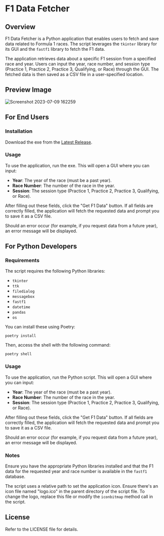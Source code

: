 # F1 Data Fetcher

## Overview

F1 Data Fetcher is a Python application that enables users to fetch and save data related to Formula 1 races. The script leverages the `tkinter` library for its GUI and the `fastf1` library to fetch the F1 data.

The application retrieves data about a specific F1 session from a specified race and year. Users can input the year, race number, and session type (Practice 1, Practice 2, Practice 3, Qualifying, or Race) through the GUI. The fetched data is then saved as a CSV file in a user-specified location.

## Preview Image

![Screenshot 2023-07-09 162259](https://github.com/EuanHoll/f1_data_fetcher/assets/13416922/7a1ec7fe-5355-46ba-8f71-1e8584de3940)

## For End Users

### Installation
Download the exe from the [Latest Release](https://github.com/EuanHoll/f1_data_fetcher/releases/latest).

### Usage

To use the application, run the exe. This will open a GUI where you can input:

- **Year**: The year of the race (must be a past year).
- **Race Number**: The number of the race in the year.
- **Session**: The session type (Practice 1, Practice 2, Practice 3, Qualifying, or Race).

After filling out these fields, click the "Get F1 Data" button. If all fields are correctly filled, the application will fetch the requested data and prompt you to save it as a CSV file.

Should an error occur (for example, if you request data from a future year), an error message will be displayed.

## For Python Developers

### Requirements

The script requires the following Python libraries:

- `tkinter`
- `ttk`
- `filedialog`
- `messagebox`
- `fastf1`
- `datetime`
- `pandas`
- `os`

You can install these using Poetry:

```shell
poetry install
```

Then, access the shell with the following command:

```shell
poetry shell
```

### Usage

To use the application, run the Python script. This will open a GUI where you can input:

- **Year**: The year of the race (must be a past year).
- **Race Number**: The number of the race in the year.
- **Session**: The session type (Practice 1, Practice 2, Practice 3, Qualifying, or Race).

After filling out these fields, click the "Get F1 Data" button. If all fields are correctly filled, the application will fetch the requested data and prompt you to save it as a CSV file.

Should an error occur (for example, if you request data from a future year), an error message will be displayed.

### Notes

Ensure you have the appropriate Python libraries installed and that the F1 data for the requested year and race number is available in the `fastf1` database.

The script uses a relative path to set the application icon. Ensure there's an icon file named "logo.ico" in the parent directory of the script file. To change the logo, replace this file or modify the `iconbitmap` method call in the script.

## License

Refer to the LICENSE file for details.
